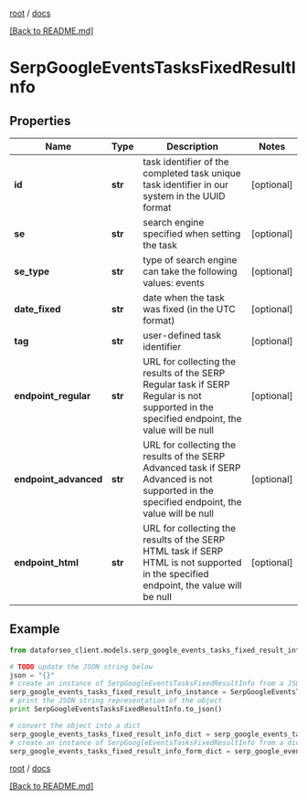 [root](./../ "root") / [docs](./ "docs")

[[Back to README.md]](./../README.md "[Back to README.md]")

# SerpGoogleEventsTasksFixedResultInfo

## Properties

Name | Type | Description | Notes
------------ | ------------- | ------------- | -------------
**id** | **str** | task identifier of the completed task unique task identifier in our system in the UUID format | [optional]
**se** | **str** | search engine specified when setting the task | [optional]
**se_type** | **str** | type of search engine can take the following values: events | [optional]
**date_fixed** | **str** | date when the task was fixed (in the UTC format) | [optional]
**tag** | **str** | user-defined task identifier | [optional]
**endpoint_regular** | **str** | URL for collecting the results of the SERP Regular task if SERP Regular is not supported in the specified endpoint, the value will be null | [optional]
**endpoint_advanced** | **str** | URL for collecting the results of the SERP Advanced task if SERP Advanced is not supported in the specified endpoint, the value will be null | [optional]
**endpoint_html** | **str** | URL for collecting the results of the SERP HTML task if SERP HTML is not supported in the specified endpoint, the value will be null | [optional]

## Example

```python
from dataforseo_client.models.serp_google_events_tasks_fixed_result_info import SerpGoogleEventsTasksFixedResultInfo

# TODO update the JSON string below
json = "{}"
# create an instance of SerpGoogleEventsTasksFixedResultInfo from a JSON string
serp_google_events_tasks_fixed_result_info_instance = SerpGoogleEventsTasksFixedResultInfo.from_json(json)
# print the JSON string representation of the object
print SerpGoogleEventsTasksFixedResultInfo.to_json()

# convert the object into a dict
serp_google_events_tasks_fixed_result_info_dict = serp_google_events_tasks_fixed_result_info_instance.to_dict()
# create an instance of SerpGoogleEventsTasksFixedResultInfo from a dict
serp_google_events_tasks_fixed_result_info_form_dict = serp_google_events_tasks_fixed_result_info.from_dict(serp_google_events_tasks_fixed_result_info_dict)
```

  

[root](./../ "root") / [docs](./ "docs")

[[Back to README.md]](./../README.md "[Back to README.md]")